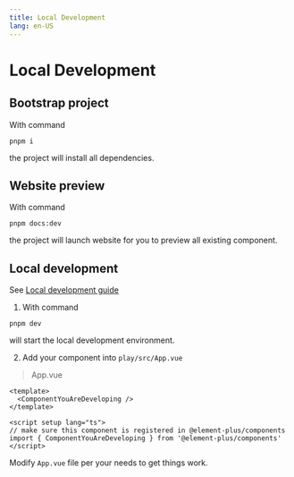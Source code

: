 ```yaml
---
title: Local Development
lang: en-US
---
```


# Local Development

## Bootstrap project

With command

```shell
pnpm i
```

the project will install all dependencies.

## Website preview

With command

```shell
pnpm docs:dev
```

the project will launch website for you to preview all existing component.

## Local development

See [Local development guide](https://github.com/element-plus/element-plus/blob/dev/CONTRIBUTING.md)

1. With command

```shell
pnpm dev
```

will start the local development environment.

2. Add your component into `play/src/App.vue`

> App.vue

```vue
<template>
  <ComponentYouAreDeveloping />
</template>

<script setup lang="ts">
// make sure this component is registered in @element-plus/components
import { ComponentYouAreDeveloping } from '@element-plus/components'
</script>
```

Modify `App.vue` file per your needs to get things work.
